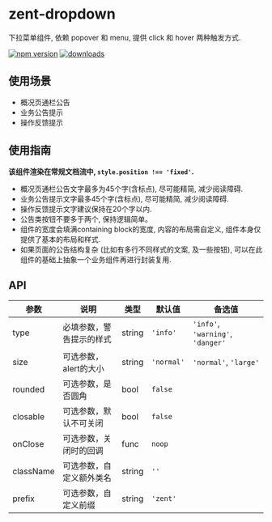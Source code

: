 # zent-dropdown

下拉菜单组件, 依赖 popover 和 menu, 提供 click 和 hover 两种触发方式.

[![npm version](https://img.shields.io/npm/v/zent-dropdown.svg?style=flat)](https://www.npmjs.com/package/zent-dropdown) [![downloads](https://img.shields.io/npm/dt/zent-dropdown.svg)](https://www.npmjs.com/package/zent-dropdown)

## 使用场景

-  概况页通栏公告
-  业务公告提示
-  操作反馈提示

## 使用指南

**该组件渲染在常规文档流中, `style.position !== 'fixed'`.**

-  概况页通栏公告文字最多为45个字(含标点), 尽可能精简, 减少阅读障碍.
-  业务公告提示文字最多45个字(含标点), 尽可能精简, 减少阅读障碍.
-  操作反馈提示文字建议保持在20个字以内.
-  公告类按钮不要多于两个, 保持逻辑简单。
-  组件的宽度会填满containing block的宽度, 内容的布局需自定义, 组件本身仅提供了基本的布局和样式.
-  如果页面的公告结构复杂 (比如有多行不同样式的文案, 及一些按钮), 可以在此组件的基础上抽象一个业务组件再进行封装复用.

## API

| 参数        | 说明            | 类型     | 默认值        | 备选值                               |
| --------- | ------------- | ------ | ---------- | --------------------------------- |
| type      | 必填参数，警告提示的样式  | string | `'info'`   | `'info'`, `'warning'`, `'danger'` |
| size      | 可选参数，alert的大小 | string | `'normal'` | `'normal'`, `'large'`             |
| rounded   | 可选参数，是否圆角     | bool   | `false`    |                                   |
| closable  | 可选参数，默认不可关闭   | bool   | `false`    |                                   |
| onClose   | 可选参数，关闭时的回调   | func   | `noop`     |                                   |
| className | 可选参数，自定义额外类名  | string | `''`       |                                   |
| prefix    | 可选参数，自定义前缀    | string | `'zent'`   |                                   |
